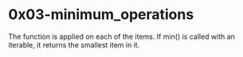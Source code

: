 # 0x03-minimum_operations
The function is applied on each of the items. If min() is called with an iterable, it returns the smallest item in it.
